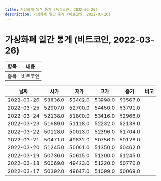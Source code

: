 ```yaml
---
title: 가상화폐 일간 통계 (비트코인, 2022-03-26)
description: 가상화폐 일간 통계 (비트코인, 2022-03-26)
---
```


가상화폐 일간 통계 (비트코인, 2022-03-26)
===

|항목|내용|
|--|--|
|종목|비트코인||마켓|KRW-BTC||종류|일 단위 캔들||기간|2022-03-17T09:00:00 - 2022-03-26T09:00:00|

|날짜|시가|저가|고가|종가|비고|
|--|--|--|--|--|--|
|2022-03-26|53836.0|53402.0|53998.0|53567.0|    |
|2022-03-25|52907.0|52700.0|54450.0|53791.0|    |
|2022-03-24|52138.0|51800.0|53416.0|52966.0|    |
|2022-03-23|51689.0|51118.0|52232.0|52138.0|    |
|2022-03-22|50128.0|50013.0|52396.0|51704.0|    |
|2022-03-21|50471.0|49832.0|50756.0|50128.0|    |
|2022-03-20|51245.0|50001.0|51350.0|50462.0|    |
|2022-03-19|50736.0|50615.0|51300.0|51245.0|    |
|2022-03-18|50069.0|49423.0|51220.0|50770.0|    |
|2022-03-17|50392.0|49647.0|51099.0|50069.0|    |
